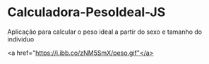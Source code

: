 # Calculadora-PesoIdeal-JS

<p>Aplicação para calcular o peso ideal a partir do sexo e tamanho do individuo</p>

<a href="https://i.ibb.co/zNM5SmX/peso.gif"</a>

